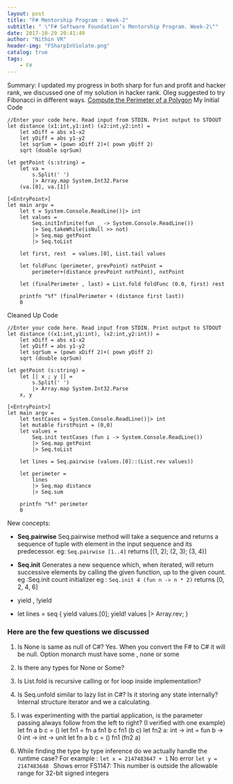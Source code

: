 ```yaml
---
layout: post
title: "F# Mentorship Program : Week-2"
subtitle: " \"F# Software Foundation’s Mentorship Program. Week-2\""
date: 2017-10-29 20:41:49
author: "Nithin VR"
header-img: "FSharpInViolate.png"
catalog: true
tags:
    - F#
---
```


Summary:
I updated my progress in both sharp for fun and profit and hacker rank, we discussed one of my solution in hacker rank. Oleg suggested to try Fibonacci in different ways.
[Compute the Perimeter of a Polygon](https://www.hackerrank.com/challenges/lambda-march-compute-the-perimeter-of-a-polygon)
My Initial Code
```CSharp
//Enter your code here. Read input from STDIN. Print output to STDOUT
let distance (x1:int,y1:int) (x2:int,y2:int) =
    let xDiff = abs x1-x2
    let yDiff = abs y1-y2
    let sqrSum = (pown xDiff 2)+( pown yDiff 2)
    sqrt (double sqrSum)
    
let getPoint (s:string) =
    let va = 
        s.Split(' ') 
        |> Array.map System.Int32.Parse
    (va.[0], va.[1])

[<EntryPoint>]
let main argv = 
    let t = System.Console.ReadLine()|> int
    let values = 
        Seq.initInfinite(fun _ -> System.Console.ReadLine())
        |> Seq.takeWhile(isNull >> not)
        |> Seq.map getPoint
        |> Seq.toList

    let first, rest  = values.[0], List.tail values
    
    let foldFunc (perimeter, prevPoint) nxtPoint =
        perimeter+(distance prevPoint nxtPoint), nxtPoint

    let (finalPerimeter , last) = List.fold foldFunc (0.0, first) rest
    
    printfn "%f" (finalPerimeter + (distance first last))
    0
```
Cleaned Up Code
```CSharp
//Enter your code here. Read input from STDIN. Print output to STDOUT
let distance ((x1:int,y1:int), (x2:int,y2:int)) =
    let xDiff = abs x1-x2
    let yDiff = abs y1-y2
    let sqrSum = (pown xDiff 2)+( pown yDiff 2)
    sqrt (double sqrSum)

let getPoint (s:string) =
    let [| x ; y |] = 
        s.Split(' ') 
        |> Array.map System.Int32.Parse
    x, y

[<EntryPoint>]
let main argv = 
    let testCases = System.Console.ReadLine()|> int
    let mutable firstPoint = (0,0)
    let values = 
        Seq.init testCases (fun i -> System.Console.ReadLine())
        |> Seq.map getPoint
        |> Seq.toList
        
    let lines = Seq.pairwise (values.[0]::(List.rev values))
    
    let perimeter = 
        lines
        |> Seq.map distance 
        |> Seq.sum
    
    printfn "%f" perimeter
    0
```

New concepts:
- **Seq.pairwise**
Seq.pairwise method will take a sequence and returns a sequence of tuple with element in the input sequence and its predecessor.
eg: `Seq.pairwise [1..4]` returns [(1, 2); (2, 3); (3, 4)]
- **Seq.init**
Generates a new sequence which, when iterated, will return successive elements by calling the given function, up to the given count. eg :Seq.init count initializer
eg : `Seq.init 4 (fun n -> n * 2)` returns [0, 2, 4, 6]
- yield , !yield

- let lines = seq { yield values.[0]; yield! values |> Array.rev;  }

### Here are the few questions we discussed
1. Is None is same as null of C#?
Yes. When you convert the F# to C# it will be null. Option monarch must have some , none or some

2. Is there any types for None or Some?

3. Is List.fold is recursive calling or for loop inside implementation?

4. Is Seq.unfold similar to lazy list in C#? Is it storing any state internally?
Internal structure iterator and we a calculating.

5. I was experimenting with the partial application, is the parameter passing always follow from the left to right? (I verified with one example)
    let fn a b c = ()
    let fn1 = fn a
    fn1 b c
    fn1 (b c)
    let fn2 a: int -> int = fun b -> 0
    int -> int -> unit
    let fn a b c = ()
    fn1 (fn2 a)

6. While finding the type by type inference do we actually handle the runtime case? 
For example : 
    `let x = 2147483647 + 1` No error 
    `let y = 2147483648 ` Shows error FS1147: This number is outside the allowable range for 32-bit signed integers